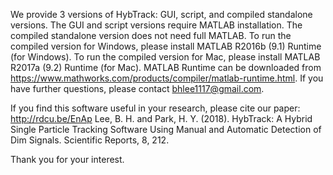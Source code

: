 We provide 3 versions of HybTrack: GUI, script, and compiled standalone versions. The GUI and script versions require MATLAB installation. The compiled standalone version does not need full MATLAB. To run the compiled version for Windows, please install MATLAB R2016b (9.1) Runtime (for Windows). To run the compiled version for Mac, please install MATLAB R2017a (9.2) Runtime (for Mac). MATLAB Runtime can be downloaded from https://www.mathworks.com/products/compiler/matlab-runtime.html.
If you have further questions, please contact bhlee1117@gmail.com.

If you find this software useful in your research, please cite our paper: http://rdcu.be/EnAp
Lee, B. H. and Park, H. Y. (2018). HybTrack: A Hybrid Single Particle Tracking Software Using Manual and Automatic Detection of Dim Signals. Scientific Reports, 8, 212.

Thank you for your interest.
